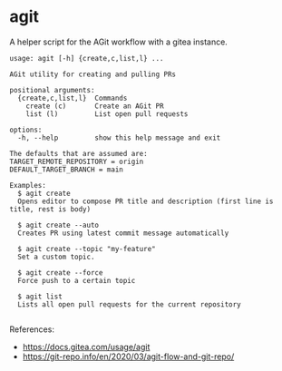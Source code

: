 # agit

A helper script for the AGit workflow with a gitea instance.

<!-- `$ agit --help` -->

```
usage: agit [-h] {create,c,list,l} ...

AGit utility for creating and pulling PRs

positional arguments:
  {create,c,list,l}  Commands
    create (c)       Create an AGit PR
    list (l)         List open pull requests

options:
  -h, --help         show this help message and exit

The defaults that are assumed are:
TARGET_REMOTE_REPOSITORY = origin
DEFAULT_TARGET_BRANCH = main

Examples:
  $ agit create
  Opens editor to compose PR title and description (first line is title, rest is body)

  $ agit create --auto
  Creates PR using latest commit message automatically

  $ agit create --topic "my-feature"
  Set a custom topic.

  $ agit create --force
  Force push to a certain topic

  $ agit list
  Lists all open pull requests for the current repository
        
```

References:
- https://docs.gitea.com/usage/agit
- https://git-repo.info/en/2020/03/agit-flow-and-git-repo/
